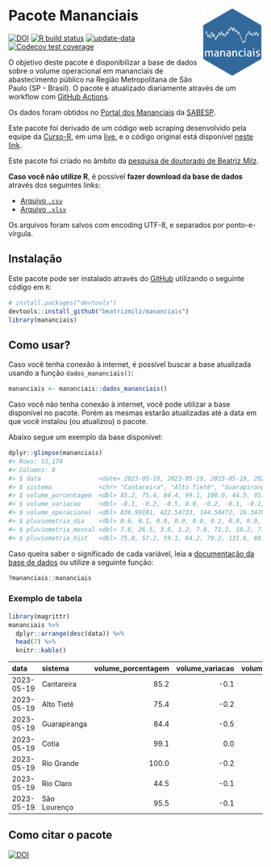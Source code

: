 
<!-- README.md is generated from README.Rmd. Please edit that file -->

# Pacote Mananciais <img src="man/figures/hexlogo.png" align="right" width = "120px"/>

<!-- badges: start -->

[![DOI](https://zenodo.org/badge/DOI/10.5281/zenodo.4733056.svg)](https://doi.org/10.5281/zenodo.4733056)
[![R build
status](https://github.com/beatrizmilz/mananciais/workflows/R-CMD-check/badge.svg)](https://github.com/beatrizmilz/mananciais/actions)
[![update-data](https://github.com/beatrizmilz/mananciais/actions/workflows/2-update_data.yaml/badge.svg)](https://github.com/beatrizmilz/mananciais/actions/workflows/2-update_data.yaml)
[![Codecov test
coverage](https://codecov.io/gh/beatrizmilz/mananciais/branch/master/graph/badge.svg)](https://codecov.io/gh/beatrizmilz/mananciais?branch=master)
<!-- badges: end -->

O objetivo deste pacote é disponibilizar a base de dados sobre o volume
operacional em mananciais de abastecimento público na Região
Metropolitana de São Paulo (SP - Brasil). O pacote é atualizado
diariamente através de um workflow com [GitHub
Actions](https://github.com/beatrizmilz/mananciais/actions).

Os dados foram obtidos no [Portal dos
Mananciais](http://mananciais.sabesp.com.br/Situacao) da
[SABESP](http://site.sabesp.com.br/site/Default.aspx).

Este pacote foi derivado de um código web scraping desenvolvido pela
equipe da [Curso-R](https://www.curso-r.com/), em uma
[live](https://youtu.be/jvZIxrMmOcQ), e o código original está
disponível [neste
link](https://github.com/curso-r/lives/blob/master/drafts/20200730_scraper_sabesp.R).

Este pacote foi criado no âmbito da [pesquisa de doutorado de Beatriz
Milz](https://beatrizmilz.github.io/tese/).

**Caso você não utilize R**, é possível **fazer download da base de
dados** através dos seguintes links:

- [Arquivo
  `.csv`](https://github.com/beatrizmilz/mananciais/raw/master/inst/extdata/mananciais.csv)
- [Arquivo
  `.xlsx`](https://github.com/beatrizmilz/mananciais/blob/master/inst/extdata/mananciais.xlsx?raw=true)

Os arquivos foram salvos com encoding UTF-8, e separados por
ponto-e-vírgula.

## Instalação

Este pacote pode ser instalado através do [GitHub](https://github.com/)
utilizando o seguinte código em `R`:

``` r
# install.packages("devtools")
devtools::install_github("beatrizmilz/mananciais")
library(mananciais)
```

## Como usar?

Caso você tenha conexão à internet, é possível buscar a base atualizada
usando a função `dados_mananciais()`:

``` r
mananciais <- mananciais::dados_mananciais() 
```

Caso você não tenha conexão à internet, você pode utilizar a base
disponível no pacote. Porém as mesmas estarão atualizadas até a data em
que você instalou (ou atualizou) o pacote.

Abaixo segue um exemplo da base disponível:

``` r
dplyr::glimpse(mananciais)
#> Rows: 53,174
#> Columns: 8
#> $ data                <date> 2023-05-19, 2023-05-19, 2023-05-19, 2023-05-19, 2…
#> $ sistema             <chr> "Cantareira", "Alto Tietê", "Guarapiranga", "Cotia…
#> $ volume_porcentagem  <dbl> 85.2, 75.4, 84.4, 99.1, 100.0, 44.5, 95.5, 85.3, 7…
#> $ volume_variacao     <dbl> -0.1, -0.2, -0.5, 0.0, -0.2, -0.1, -0.1, -0.1, -0.…
#> $ volume_operacional  <dbl> 836.99101, 422.54733, 144.50472, 16.34780, 112.182…
#> $ pluviometria_dia    <dbl> 0.6, 0.1, 0.0, 0.0, 0.0, 0.2, 0.0, 0.0, 0.3, 0.0, …
#> $ pluviometria_mensal <dbl> 7.8, 26.5, 3.8, 1.2, 7.8, 71.2, 10.2, 7.2, 26.4, 3…
#> $ pluviometria_hist   <dbl> 75.0, 57.2, 59.1, 64.2, 79.2, 131.6, 88.6, 75.0, 5…
```

Caso queira saber o significado de cada variável, leia a [documentação
da base de
dados](https://beatrizmilz.github.io/mananciais/reference/mananciais.html)
ou utilize a seguinte função:

``` r
?mananciais::mananciais
```

### Exemplo de tabela

``` r
library(magrittr)
mananciais %>% 
  dplyr::arrange(desc(data)) %>% 
  head(7) %>%
  knitr::kable()
```

| data       | sistema      | volume_porcentagem | volume_variacao | volume_operacional | pluviometria_dia | pluviometria_mensal | pluviometria_hist |
|:-----------|:-------------|-------------------:|----------------:|-------------------:|-----------------:|--------------------:|------------------:|
| 2023-05-19 | Cantareira   |               85.2 |            -0.1 |          836.99101 |              0.6 |                 7.8 |              75.0 |
| 2023-05-19 | Alto Tietê   |               75.4 |            -0.2 |          422.54733 |              0.1 |                26.5 |              57.2 |
| 2023-05-19 | Guarapiranga |               84.4 |            -0.5 |          144.50472 |              0.0 |                 3.8 |              59.1 |
| 2023-05-19 | Cotia        |               99.1 |             0.0 |           16.34780 |              0.0 |                 1.2 |              64.2 |
| 2023-05-19 | Rio Grande   |              100.0 |            -0.2 |          112.18231 |              0.0 |                 7.8 |              79.2 |
| 2023-05-19 | Rio Claro    |               44.5 |            -0.1 |            6.07983 |              0.2 |                71.2 |             131.6 |
| 2023-05-19 | São Lourenço |               95.5 |            -0.1 |           84.78596 |              0.0 |                10.2 |              88.6 |

## Como citar o pacote

[![DOI](https://zenodo.org/badge/DOI/10.5281/zenodo.4733056.svg)](https://doi.org/10.5281/zenodo.4733056)
